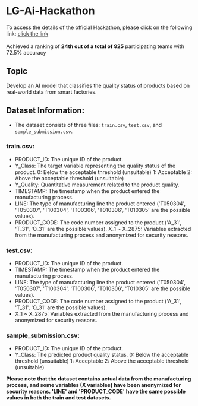 # LG-Ai-Hackathon

To access the details of the official Hackathon, please click on the following link: 
[click the link](https://dacon.io/en/competitions/official/236055/overview/description)
<br />
<br />
Achieved a ranking of **24th out of a total of 925** participating teams with 72.5% accuracy

## Topic
Develop an AI model that classifies the quality status of products based on real-world data from smart factories.

## Dataset Information:

- The dataset consists of three files: `train.csv`, `test.csv`, and `sample_submission.csv`.

### train.csv:
- PRODUCT_ID: The unique ID of the product.
- Y_Class: The target variable representing the quality status of the product.
0: Below the acceptable threshold (unsuitable)
1: Acceptable
2: Above the acceptable threshold (unsuitable)
- Y_Quality: Quantitative measurement related to the product quality.
- TIMESTAMP: The timestamp when the product entered the manufacturing process.
- LINE: The type of manufacturing line the product entered ('T050304', 'T050307', 'T100304', 'T100306', 'T010306', 'T010305' are the possible values).
- PRODUCT_CODE: The code number assigned to the product ('A_31', 'T_31', 'O_31' are the possible values).
X_1 ~ X_2875: Variables extracted from the manufacturing process and anonymized for security reasons.
### test.csv:
- PRODUCT_ID: The unique ID of the product.
- TIMESTAMP: The timestamp when the product entered the manufacturing process.
- LINE: The type of manufacturing line the product entered ('T050304', 'T050307', 'T100304', 'T100306', 'T010306', 'T010305' are the possible values).
- PRODUCT_CODE: The code number assigned to the product ('A_31', 'T_31', 'O_31' are the possible values).
- X_1 ~ X_2875: Variables extracted from the manufacturing process and anonymized for security reasons.
### sample_submission.csv:
- PRODUCT_ID: The unique ID of the product.
- Y_Class: The predicted product quality status.
0: Below the acceptable threshold (unsuitable)
1: Acceptable
2: Above the acceptable threshold (unsuitable)

**Please note that the dataset contains actual data from the manufacturing process, and some variables (X variables) have been anonymized for security reasons. 'LINE' and 'PRODUCT_CODE' have the same possible values in both the train and test datasets.**
